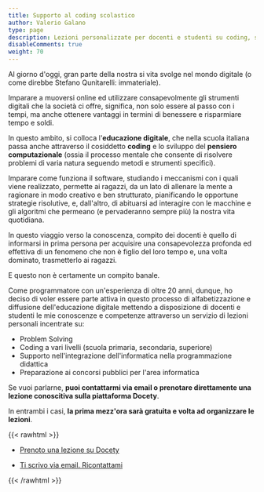 ```yaml
---
title: Supporto al coding scolastico
author: Valerio Galano
type: page
description: Lezioni personalizzate per docenti e studenti su coding, supporto per la progettazione delle attività scolastiche ed extrascolastiche, preparazione concorsi.
disableComments: true
weight: 70
---
```


Al giorno d'oggi, gran parte della nostra si vita svolge nel mondo digitale (o come direbbe Stefano Qunitarelli: immateriale).

Imparare a muoversi online ed utilizzare consapevolmente gli strumenti digitali che la società ci offre, significa, non solo essere al passo con i tempi, ma anche ottenere vantaggi in termini di benessere e risparmiare tempo e soldi.

In questo ambito, si colloca l'**educazione digitale**, che nella scuola italiana passa anche attraverso il cosiddetto **coding** e lo sviluppo del **pensiero computazionale** (ossia il processo mentale che consente di risolvere problemi di varia natura seguendo metodi e strumenti specifici).

Imparare come funziona il software, studiando i meccanismi con i quali viene realizzato, permette ai ragazzi, da un lato di allenare la mente a ragionare in modo creativo e ben strutturato, pianificando le opportune strategie risolutive, e, dall'altro, di abituarsi ad interagire con le macchine e gli algoritmi che permeano (e pervaderanno sempre più) la nostra vita quotidiana.

In questo viaggio verso la conoscenza, compito dei docenti è quello di informarsi in prima persona per acquisire una consapevolezza profonda ed effettiva di un fenomeno che non è figlio del loro tempo e, una volta dominato, trasmetterlo ai ragazzi.

E questo non è certamente un compito banale.

Come programmatore con un'esperienza di oltre 20 anni, dunque, ho deciso di voler essere parte attiva in questo processo di alfabetizzazione e diffusione dell'educazione digitale mettendo a disposizione di docenti e studenti le mie conoscenze e competenze attraverso  un servizio di lezioni personali incentrate su:

 * Problem Solving
 * Coding a vari livelli (scuola primaria, secondaria, superiore)
 * Supporto nell'integrazione dell'informatica nella programmazione didattica
 * Preparazione ai concorsi pubblici per l'area informatica

Se vuoi parlarne, **puoi contattarmi via email o prenotare direttamente una lezione conoscitiva sulla piattaforma Docety**.

In entrambi i casi, **la prima mezz'ora sarà gratuita e volta ad organizzare le lezioni**.

{{< rawhtml >}}
<div class="row">
	<div class="col-6 col-12-small">
		<ul class="actions stacked">
			<li><a class="button primary fit icon fa-calendar" href="/docety">Prenoto una lezione su Docety</a></li>
		</ul>
	</div>
	<div class="col-6 col-12-small">
		<ul class="actions stacked">
			<li><a class="button primary fit icon fa-pencil" href="mailto:v.galano@daredevel.com">Ti scrivo via email. Ricontattami</a></li>
		</ul>
	</div>
</div>
{{< /rawhtml >}}